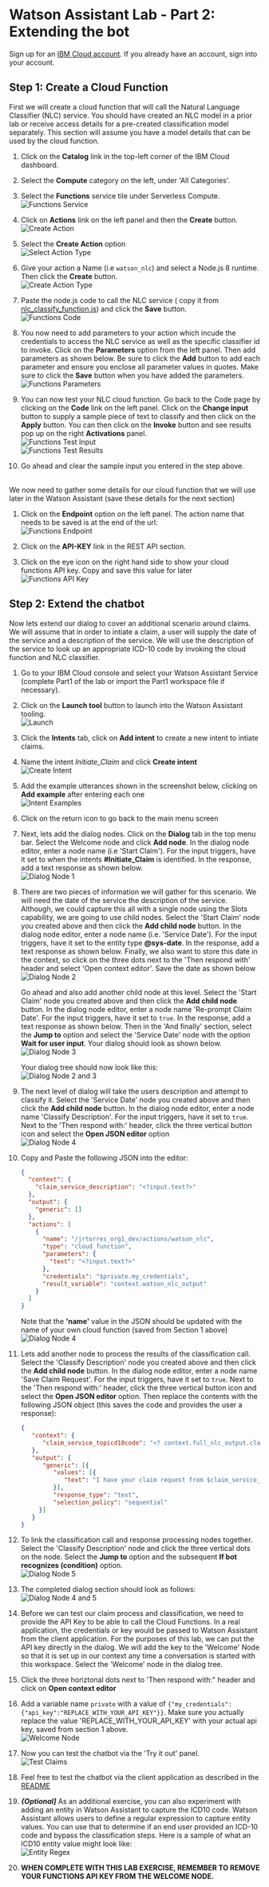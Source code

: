 # Watson Assistant Lab - Part 2: Extending the bot

Sign up for an [IBM Cloud account](https://console.cloud.ibm.com). If you already have an account, sign into your account.  

## Step 1: Create a Cloud Function

First we will create a cloud function that will call the Natural Language Classifier (NLC) service. You should have created an NLC model in a prior lab or receive access details for a pre-created classification model separately. This section will assume you have a model details that can be used by the cloud function.  

1. Click on the **Catalog** link in the top-left corner of the IBM Cloud dashboard.

1. Select the **Compute** category on the left, under 'All Categories'.

1. Select the **Functions** service tile under Serverless Compute.  
   ![Functions Service](doc/source/images/Functions_Tile.png)

1. Click on **Actions** link on the left panel and then the **Create** button.  
   ![Create Action](doc/source/images/Functions_CreateAction.png)

1. Select the **Create Action** option  
   ![Select Action Type](doc/source/images/Function_SelectAction.png)

1. Give your action a Name (i.e `watson_nlc`) and select a Node.js 8 runtime. Then click the **Create** button.  
   ![Create Action Type](doc/source/images/Function_CreateAction_Vars.png)

1. Paste the node.js code to call the NLC service ( copy it from [nlc_classify_function.js](functions/nlc_classify_function.js)) and click the **Save** button.  
   ![Functions Code](doc/source/images/Function_Code.png)

1. You now need to add parameters to your action which incude the credentials to access the NLC service as well as the specific classifier id to invoke. Click on the **Parameters** option from the left panel. Then add parameters as shown below. Be sure to click the **Add** button to add each parameter and ensure you enclose all parameter values in quotes. Make sure to click the **Save** button when you have added the parameters.  
   ![Functions Parameters](doc/source/images/Function_Parameters.png)

1. You can now test your NLC cloud function. Go back to the Code page by clicking on the **Code** link on the left panel. Click on the **Change input** button to supply a sample piece of text to classify and then click on the **Apply** button. You can then click on the **Invoke** button and see results pop up on the right **Activations** panel.  
   ![Functions Test Input](doc/source/images/Function_TestInput.png)  
   ![Functions Test Results](doc/source/images/Function_CallResults.png)

1. Go ahead and clear the sample input you entered in the step above.  

\
We now need to gather some details for our cloud function that we will use later in the Watson Assistant (save these details for the next section)  
1. Click on the **Endpoint** option on the left panel. The action name that needs to be saved is at the end of the url:  
   ![Functions Endpoint](doc/source/images/Function_Endpoint.png)

1. Click on the **API-KEY** link in the REST API section.

1. Click on the eye icon on the right hand side to show your cloud functions API key. Copy and save this value for later  
   ![Functions API Key](doc/source/images/Functions_APIKey.png)

## Step 2: Extend the chatbot

Now lets extend our dialog to cover an additional scenario around claims. We will assume that in order to intiate a claim, a user will supply the date of the service and a description of the service. We will use the description of the service to look up an appropriate ICD-10 code by invoking the cloud function and NLC classifier. 

1. Go to your IBM Cloud console and select your Watson Assistant Service (complete Part1 of the lab or import the Part1 workspace file if necessary). 

1. Click on the  **Launch tool** button to launch into the Watson Assistant tooling.  
   ![Launch](doc/source/images/WA_LaunchTool.png)

1. Click the **Intents** tab, click on **Add intent** to create a new intent to intiate claims.

1. Name the intent *Initiate_Claim* and click **Create intent**  
   ![Create Intent](doc/source/images/WA_CreateIntent_2.png)

1. Add the example utterances shown in the screenshot below, clicking on **Add example** after entering each one  
   ![Intent Examples](doc/source/images/WA_CreateIntent_2_Examples.png)

1. Click on the return icon to go back to the main menu screen

1. Next, lets add the dialog nodes. Click on the **Dialog** tab in the top menu bar. Select the Welcome node and click **Add node**. In the dialog node editor, enter a node name (i.e 'Start Claim'). For the input triggers, have it set to when the intents **#Initiate_Claim** is identified. In the response, add a text response as shown below.  
   ![Dialog Node 1](doc/source/images/WA_Dialog_Node6.png)

1. There are two pieces of information we will gather for this scenario. We will need the date of the service the description of the service. Although, we could capture this all with a single node using the Slots capability, we are going to use child nodes. Select the 'Start Claim' node you created above and then click the **Add child node** button.  In the dialog node editor, enter a node name (i.e. 'Service Date'). For the input triggers, have it set to the entity type **@sys-date**. In the response, add a text response as shown below. Finally, we also want to store this date in the context, so click on the three dots next to the 'Then respond with' header and select 'Open context editor'. Save the date as shown below  
   ![Dialog Node 2](doc/source/images/WA_Dialog_Node7.png)  

   Go ahead and also add another child node at this level. Select the 'Start Claim' node you created above and then click the **Add child node** button.  In the dialog node editor, enter a node name 'Re-prompt Claim Date'. For the input triggers, have it set to `true`. In the response, add a text response as shown below. Then in the 'And finally' section, select the **Jump to** option and select the 'Service Date' node with the option **Wait for user input**. Your dialog should look as shown below.  
   ![Dialog Node 3](doc/source/images/WA_Dialog_Node8.png)  

   Your dialog tree should now look like this:  
   ![Dialog Node 2 and 3](doc/source/images/WA_ClaimServiceNodes_Level1.png)

1. The next level of dialog will take the users description and attempt to classify it. Select the 'Service Date' node you created above and then click the **Add child node** button.  In the dialog node editor, enter a node name 'Classify Description'. For the input triggers, have it set to `true`. Next to the 'Then respond with:' header, click the three vertical button icon and select the **Open JSON editor** option  
   ![Dialog Node 4](doc/source/images/WA_Dialog_Node9_Resp1.png)

1. Copy and Paste the following JSON into the editor:  

   ```JSON
   {
     "context": {
       "claim_service_description": "<?input.text?>"
     },
     "output": {
       "generic": []
     },
     "actions": [
       {
         "name": "/jrtorres_org1_dev/actions/watson_nlc",
         "type": "cloud_function",
         "parameters": {
           "text": "<?input.text?>"
         },
         "credentials": "$private.my_credentials",
         "result_variable": "context.watson_nlc_output"
       }
     ]
   }
   ```

   Note that the **'name'** value in the JSON should be updated with the name of your own cloud function (saved from Section 1 above)  
   ![Dialog Node 4](doc/source/images/WA_Dialog_Node9_Resp2.png)

1. Lets add another node to process the results of the classification call. Select the 'Classify Description' node you created above and then click the **Add child node** button.  In the dialog node editor, enter a node name 'Save Claim Request'. For the input triggers, have it set to `true`. Next to the 'Then respond with:' header, click the three vertical button icon and select the **Open JSON editor** option. Then replace the contents with the following JSON object (this saves the code and provides the user a response):  

   ```JSON
   {
      "context": {
         "claim_service_topicd10code": "<? context.full_nlc_output.classes.get(0).class_name ?>"
      },
      "output": {
         "generic": [{
            "values": [{
               "text": "I have your claim request from $claim_service_date and an identified code of $claim_service_topicd10code"
            }],
            "response_type": "text",
            "selection_policy": "sequential"
        }]
      }
   }
   ```

1. To link the classification call and response processing nodes together. Select the 'Classify Description' node and click the three vertical dots on the node. Select the **Jump to** option and the subsequent **If bot recognizes (condition)** option.  
   ![Dialog Node 5](doc/source/images/WA_Dialog_Node10_Jumpto.png)

1. The completed dialog section should look as follows:  
   ![Dialog Node 4 and 5](doc/source/images/WA_ClaimServiceNodes_Level2.png)

1. Before we can test our claim process and classification, we need to provide the API Key to be able to call the Cloud Functions. In a real application, the credentials or key would be passed to Watson Assistant from the client application. For the purposes of this lab, we can put the API key directly in the dialog. We will add the key to the 'Welcome' Node so that it is set up in our context any time a conversation is started with this workspace. Select the 'Welcome' node in the dialog tree.

1. Click the three horiztonal dots next to 'Then respond with:" header and click on **Open context editor**

1. Add a variable name `private` with a value of `{"my_credentials":{"api_key":"REPLACE_WITH_YOUR_API_KEY"}}`. Make sure you actually replace the value 'REPLACE_WITH_YOUR_API_KEY' with your actual api key, saved from section 1 above.  
   ![Welcome Node](doc/source/images/WA_WelcomeNodeWithKey.png)

1. Now you can test the chatbot via the 'Try it out' panel.   
   ![Test Claims](doc/source/images/WA_TestClaims.png)

1. Feel free to test the chatbot via the client application as described in the [README](README.md)  

1. ***{Optional]*** As an additional exercise, you can also experiment with adding an entity in Watson Assistant to capture the ICD10 code. Watson Assistant allows users to define a regular expression to capture entity values. You can use that to determine if an end user provided an ICD-10 code and bypass the classification steps. Here is a sample of what an ICD10 entity value might look like:  
   ![Entity Regex](doc/source/images/WA_Entity_ICD10.png)

1. **WHEN COMPLETE WITH THIS LAB EXERCISE, REMEMBER TO REMOVE YOUR FUNCTIONS API KEY FROM THE WELCOME NODE.**